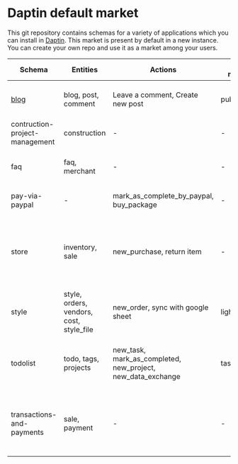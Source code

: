 # Daptin default market

This git repository contains schemas for a variety of applications which you can install in [Daptin](https://dapt.in). This market is present by default in a new instance. You can create your own repo and use it as a market among your users.


| Schema                         | Entities                                  | Actions                                                           | State machines  | Description                                                                                |
| ------------------------------ | ----------------------------------------- | ----------------------------------------------------------------- | --------------- | ------------------------------------------------------------------------------------------ |
| [blog](/blog)                  | blog, post, comment                       | Leave a comment, Create new post                                  | publish_status  | A single-user/multi-user blogging platform                                                 |
| contruction-project-management | construction                              | -                                                                 | -               | A basic entity designing demo                                                              |
| faq                            | faq, merchant                             | -                                                                 | -               | Frequently answered questions platform                                                     |
| pay-via-paypal                 | -                                         | mark_as_complete_by_paypal, buy_package                           | -               | Integrate "Pay via Paypal" to any entity                                                   |
| store                          | inventory, sale                           | new_purchase, return item                                         | -               | A demonstrative schema showing how to use scripting in actions effectively                 |
| style                          | style, orders, vendors, cost, style_file  | new_order, sync with google sheet                                 | light_states    | A multi user designer cloth manufacturing management system                                |
| todolist                       | todo, tags, projects                      | new_task, mark_as_completed, new_project, new_data_exchange       | task_status     | Multi-user todo and task management platform with tags and projects                        |
| transactions-and-payments      | sale, payment                             | -                                                                 | -               | Requirement for the "Pay-via-Paypal" integration to maintain sales and payment information |